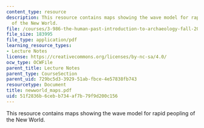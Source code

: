 ```yaml
---
content_type: resource
description: This resource contains maps showing the wave model for rapid peopling
  of the New World.
file: /courses/3-986-the-human-past-introduction-to-archaeology-fall-2006/51f2836b6cebb734af7b79f9d200c156_newworld_maps.pdf
file_size: 183995
file_type: application/pdf
learning_resource_types:
- Lecture Notes
license: https://creativecommons.org/licenses/by-nc-sa/4.0/
ocw_type: OCWFile
parent_title: Lecture Notes
parent_type: CourseSection
parent_uid: 729bc5d3-3929-51ab-fbce-4e57838fb743
resourcetype: Document
title: newworld_maps.pdf
uid: 51f2836b-6ceb-b734-af7b-79f9d200c156
---
```

This resource contains maps showing the wave model for rapid peopling of the New World.